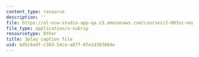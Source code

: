 ```yaml
---
content_type: resource
description: ''
file: https://ol-ocw-studio-app-qa.s3.amazonaws.com/courses/2-003sc-engineering-dynamics-fall-2011/bd5c6adfc38354caa87f8fe1d383684e_tm51lwadMOc.vtt
file_type: application/x-subrip
resourcetype: Other
title: 3play caption file
uid: bd5c6adf-c383-54ca-a87f-8fe1d383684e
---
```


